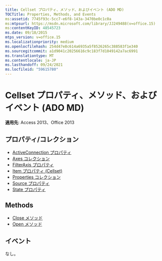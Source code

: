 ```yaml
---
title: Cellset プロパティ、メソッド、およびイベント (ADO MD)
TOCTitle: Properties, Methods, and Events
ms:assetid: 7745f93c-5cc7-e6f8-143a-3470be0c1c0a
ms:mtpsurl: https://msdn.microsoft.com/library/JJ249488(v=office.15)
ms:contentKeyID: 48545723
ms.date: 09/18/2015
mtps_version: v=office.15
ms.localizationpriority: medium
ms.openlocfilehash: 254d47e8c614a6935a5f8526265c388583f1e340
ms.sourcegitcommit: a1d9041c20256616c9c183f7d1049142a7ac6991
ms.translationtype: MT
ms.contentlocale: ja-JP
ms.lasthandoff: 09/24/2021
ms.locfileid: "59615780"
---
```

# <a name="cellset-properties-methods-and-events-ado-md"></a>Cellset プロパティ、メソッド、およびイベント (ADO MD)

**適用先**: Access 2013、Office 2013

## <a name="propertiescollections"></a>プロパティ/コレクション

- [ActiveConnection プロパティ](activeconnection-property-ado-md.md)
- [Axes コレクション](axes-collection-ado-md.md)
- [FilterAxis プロパティ](filteraxis-property-ado-md.md)
- [Item プロパティ (Cellset)](item-property-ado-md-cellset.md)
- [Properties コレクション](properties-collection-ado.md)
- [Source プロパティ](source-property-ado-md.md)
- [State プロパティ](state-property-ado-md.md)

## <a name="methods"></a>Methods

- [Close メソッド](close-method-ado-md.md)
- [Open メソッド](open-method-ado-md.md)

## <a name="events"></a>イベント

なし。

